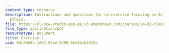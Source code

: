 ```yaml
---
content_type: resource
description: Instructions and questions for an exercise focusing on Aristotle's Nichomachean
  Ethics.
file: https://ol-ocw-studio-app-qa.s3.amazonaws.com/courses/24-01-classics-of-western-philosophy-spring-2016/04c20e031d0252be92086b21bcb2425a_MIT24_01S16_Exercise2.pdf
file_type: application/pdf
resourcetype: Document
title: Exercise 2
uid: 04c20e03-1d02-52be-9208-6b21bcb2425a
---
```

